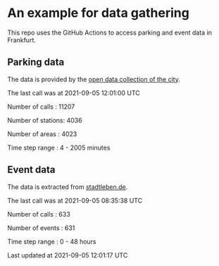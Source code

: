 # An example for data gathering

This repo uses the GitHub Actions to access parking and event data in Frankfurt.

## Parking data
The data is provided by the [open data collection of the city](https://www.offenedaten.frankfurt.de/).

The last call was at 2021-09-05 12:01:00 UTC

Number of calls   : 11207

Number of stations:  4036

Number of areas   :  4023

Time step range   :     4 -  2005 minutes


## Event data
The data is extracted from [stadtleben.de](https://stadtleben.de/frankfurt/).

The last call was at 2021-09-05 08:35:38 UTC

Number of calls   : 633

Number of events  : 631

Time step range   :   0 -  48 hours


Last updated at 2021-09-05 12:01:17 UTC
